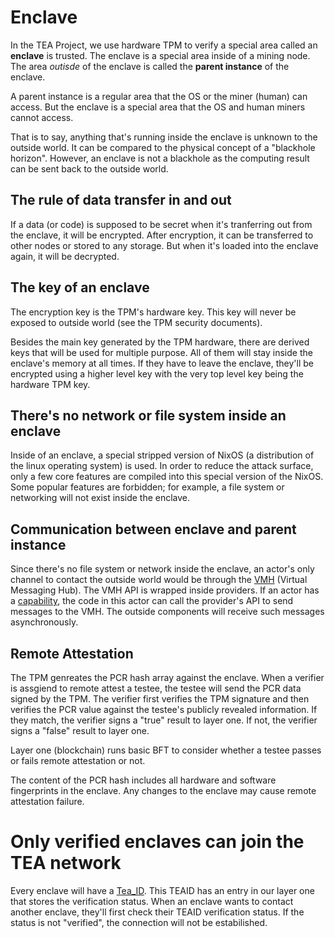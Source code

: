 # Enclave

In the TEA Project, we use hardware TPM to verify a special area called an **enclave** is trusted. The enclave is a special area inside of a mining node. The area *outisde* of the enclave is called the **parent instance** of the enclave. 

A parent instance is a regular area that the OS or the miner (human) can access. But the enclave is a special area that the OS and human miners cannot access.

That is to say, anything that's running inside the enclave is unknown to the outside world. It can be compared to the physical concept of a "blackhole horizon".  However, an enclave is not a blackhole as the computing result can be sent back to the outside world. 

## The rule of data transfer in and out

If a data (or code) is supposed to be secret when it's tranferring out from the enclave, it will be encrypted. After encryption, it can be transferred to other nodes or stored to any storage. But when it's loaded into the enclave again, it will be decrypted.

## The key of an enclave

The encryption key is the TPM's hardware key. This key will never be exposed to outside world (see the TPM security documents).

Besides the main key generated by the TPM hardware, there are derived keys that will be used for multiple purpose. All of them will stay inside the enclave's memory at all times. If they have to leave the enclave, they'll be encrypted using a higher level key with the very top level key being the hardware TPM key.

## There's no network or file system inside an enclave

Inside of an enclave, a special stripped version of NixOS (a distribution of the linux operating system) is used. In order to reduce the attack surface, only a few core features are compiled into this special version of the NixOS. Some popular features are forbidden; for example, a file system or networking will not exist inside the enclave.

## Communication between enclave and parent instance

Since there's no file system or network inside the enclave, an actor's only channel to contact the outside world would be through the [VMH](VMH.md) (Virtual Messaging Hub). The VMH API is wrapped inside providers. If an actor has a [capability](capability.md), the code in this actor can call the provider's API to send messages to the VMH. The outside components will receive such messages asynchronously.

## Remote Attestation

The TPM genreates the PCR hash array against the enclave. When a verifier is assgiend to remote attest a testee, the testee will send the PCR data signed by the TPM. The verifier first verifies the TPM signature and then verifies the PCR value against the testee's publicly revealed information. If they match, the verifier signs a "true" result to layer one. If not, the verifier signs a "false" result to layer one.

Layer one (blockchain) runs basic BFT to consider whether a testee passes or fails remote attestation or not.

The content of the PCR hash includes all hardware and software fingerprints in the enclave. Any changes to the enclave may cause remote attestation failure.

# Only verified enclaves can join the TEA network

Every enclave will have a [Tea_ID](Tea_ID.md). This TEAID has an entry in our layer one that stores the verification status. When an enclave wants to contact another enclave, they'll first check their TEAID verification status. If the status is not "verified", the connection will not be estabilished.
